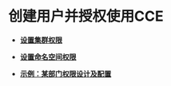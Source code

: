 # 创建用户并授权使用CCE<a name="cce_01_0166"></a>

-   **[设置集群权限](设置集群权限.md)**  

-   **[设置命名空间权限](设置命名空间权限.md)**  

-   **[示例：某部门权限设计及配置](示例-某部门权限设计及配置.md)**  


